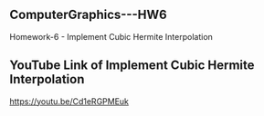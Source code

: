 ## ComputerGraphics---HW6
Homework-6 - Implement Cubic Hermite Interpolation
## YouTube Link of Implement Cubic Hermite Interpolation
https://youtu.be/Cd1eRGPMEuk
